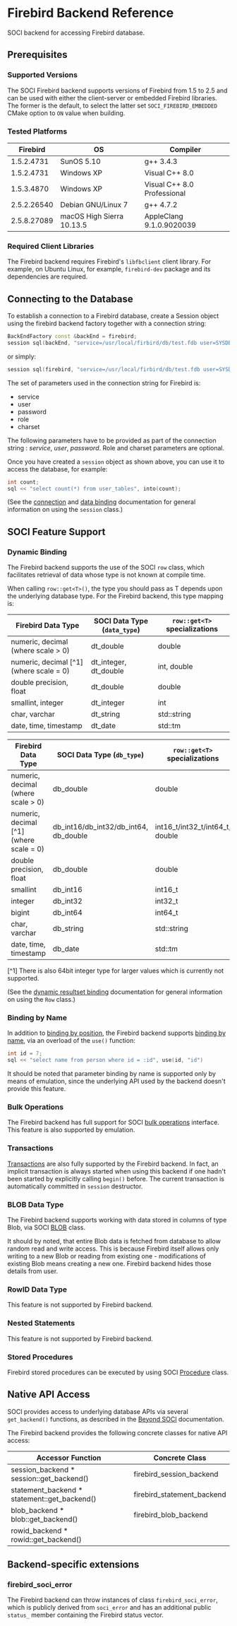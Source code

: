 # Firebird Backend Reference

SOCI backend for accessing Firebird database.

## Prerequisites

### Supported Versions

The SOCI Firebird backend supports versions of Firebird from 1.5 to 2.5 and can be used with
either the client-server or embedded Firebird libraries.
The former is the default, to select the latter set `SOCI_FIREBIRD_EMBEDDED` CMake option to `ON`
value when building.

### Tested Platforms

|Firebird |OS|Compiler|
|--- |--- |--- |
|1.5.2.4731|SunOS 5.10|g++ 3.4.3|
|1.5.2.4731|Windows XP|Visual C++ 8.0|
|1.5.3.4870|Windows XP|Visual C++ 8.0 Professional|
|2.5.2.26540|Debian GNU/Linux 7|g++ 4.7.2|
|2.5.8.27089|macOS High Sierra 10.13.5|AppleClang 9.1.0.9020039|

### Required Client Libraries

The Firebird backend requires Firebird's `libfbclient` client library.
For example, on Ubuntu Linux, for example, `firebird-dev` package and its dependencies are required.

## Connecting to the Database

To establish a connection to a Firebird database, create a Session object using the firebird
backend factory together with a connection string:

```cpp
BackEndFactory const &backEnd = firebird;
session sql(backEnd, "service=/usr/local/firbird/db/test.fdb user=SYSDBA password=masterkey");
```

or simply:

```cpp
session sql(firebird, "service=/usr/local/firbird/db/test.fdb user=SYSDBA password=masterkey");
```

The set of parameters used in the connection string for Firebird is:

* service
* user
* password
* role
* charset

The following parameters have to be provided as part of the connection string : *service*, *user*,
*password*. Role and charset parameters are optional.

Once you have created a `session` object as shown above, you can use it to access the database, for example:

```cpp
int count;
sql << "select count(*) from user_tables", into(count);
```

(See the [connection](../connections.md) and [data binding](../binding.md) documentation
for general information on using the `session` class.)

## SOCI Feature Support

### Dynamic Binding

The Firebird backend supports the use of the SOCI `row` class, which facilitates retrieval of data whose
type is not known at compile time.

When calling `row::get<T>()`, the type you should pass as T depends upon the underlying database type.
For the Firebird backend, this type mapping is:

| Firebird Data Type                      | SOCI Data Type (`data_type`)            | `row::get<T>` specializations     |
| --------------------------------------- | --------------------------------------- | --------------------------------- |
| numeric, decimal (where scale > 0)      | dt_double                               | double                            |
| numeric, decimal [^1] (where scale = 0) | dt_integer, dt_double                   | int, double                       |
| double precision, float                 | dt_double                               | double                            |
| smallint, integer                       | dt_integer                              | int                               |
| char, varchar                           | dt_string                               | std::string                       |
| date, time, timestamp                   | dt_date                                 | std::tm                           |

| Firebird Data Type                      | SOCI Data Type (`db_type`)              | `row::get<T>` specializations     |
| --------------------------------------- | --------------------------------------- | --------------------------------- |
| numeric, decimal (where scale > 0)      | db_double                               | double                            |
| numeric, decimal [^1] (where scale = 0) | db_int16/db_int32/db_int64, db_double   | int16_t/int32_t/int64_t, double   |
| double precision, float                 | db_double                               | double                            |
| smallint                                | db_int16                                | int16_t                           |
| integer                                 | db_int32                                | int32_t                           |
| bigint                                  | db_int64                                | int64_t                           |
| char, varchar                           | db_string                               | std::string                       |
| date, time, timestamp                   | db_date                                 | std::tm                           |

[^1] There is also 64bit integer type for larger values which is
currently not supported.

(See the [dynamic resultset binding](../types.md#dynamic-binding) documentation for general information
on using the `Row` class.)

### Binding by Name

In addition to [binding by position](../binding.md#binding-by-position), the Firebird backend supports
[binding by name](../binding.md#binding-by-name), via an overload of the `use()` function:

```cpp
int id = 7;
sql << "select name from person where id = :id", use(id, "id")
```

It should be noted that parameter binding by name is supported only by means of emulation,
since the underlying API used by the backend doesn't provide this feature.

### Bulk Operations

The Firebird backend has full support for SOCI [bulk operations](../binding.md#bulk-operations) interface.
This feature is also supported by emulation.

### Transactions

[Transactions](../transactions.md) are also fully supported by the Firebird backend.
In fact, an implicit transaction is always started when using this backend if one hadn't been
started by explicitly calling `begin()` before. The current transaction is automatically
committed in `session` destructor.

### BLOB Data Type

The Firebird backend supports working with data stored in columns of type Blob,
via SOCI [BLOB](../lobs.md) class.

It should by noted, that entire Blob data is fetched from database to allow random read and write access.
This is because Firebird itself allows only writing to a new Blob or reading from existing one -
modifications of existing Blob means creating a new one.
Firebird backend hides those details from user.

### RowID Data Type

This feature is not supported by Firebird backend.

### Nested Statements

This feature is not supported by Firebird backend.

### Stored Procedures

Firebird stored procedures can be executed by using SOCI [Procedure](../procedures.md) class.

## Native API Access

SOCI provides access to underlying database APIs via several `get_backend()` functions,
as described in the [Beyond SOCI](../beyond.md) documentation.

The Firebird backend provides the following concrete classes for native API access:

|Accessor Function|Concrete Class|
|--- |--- |
|session_backend * session::get_backend()|firebird_session_backend|
|statement_backend * statement::get_backend()|firebird_statement_backend|
|blob_backend * blob::get_backend()|firebird_blob_backend|
|rowid_backend * rowid::get_backend()|

## Backend-specific extensions

### firebird_soci_error

The Firebird backend can throw instances of class `firebird_soci_error`, which is publicly derived
from `soci_error` and has an additional public `status_` member containing the Firebird status vector.
